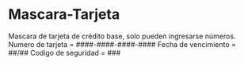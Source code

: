 # Mascara-Tarjeta

Mascara de tarjeta de crédito base, solo pueden ingresarse números.
Numero de tarjeta = ####-####-####-####
Fecha de vencimiento = ##/##
Codigo de seguridad = ###
